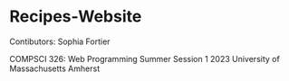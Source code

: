 # Recipes-Website
Contibutors: Sophia Fortier

COMPSCI 326: Web Programming
Summer Session 1 2023
University of Massachusetts Amherst
